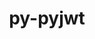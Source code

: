---
title: "py-pyjwt"
layout: cache
categories: [package, develop]
meta: {"compilers": ["none"], "num_specs": 122, "num_specs_by_stack": {"e4s": 6, "e4s-neoverse-v2": 61, "root": 122}, "oss": ["ubuntu22.04"], "platforms": ["linux"], "stacks": ["e4s", "e4s-neoverse-v2", "root"], "targets": ["neoverse_v2", "x86_64_v3"], "versions": ["2.4.0"]}
spec_details: [{"compiler": "none", "hash": "2k4rth73hjy5dasnzvii2zmjpjvg377o", "os": "ubuntu22.04", "platform": "linux", "size": "-", "stacks": ["root"], "target": "x86_64_v3", "variants": ["build_system=python_pip", "+crypto"], "versions": ["2.4.0"]}, {"compiler": "none", "hash": "2l2i3m43b2qsecm7qkzbyr332ocpmlb2", "os": "ubuntu22.04", "platform": "linux", "size": "-", "stacks": ["root"], "target": "x86_64_v3", "variants": ["build_system=python_pip", "+crypto"], "versions": ["2.4.0"]}, {"compiler": "none", "hash": "33gohft2whc5nokbp53jdrhm7irbt27k", "os": "ubuntu22.04", "platform": "linux", "size": "-", "stacks": ["e4s", "root"], "target": "x86_64_v3", "variants": ["build_system=python_pip", "+crypto"], "versions": ["2.4.0"]}, {"compiler": "none", "hash": "342xuqxoxbq2chloz5xskdjeujgw5cdo", "os": "ubuntu22.04", "platform": "linux", "size": "-", "stacks": ["root"], "target": "x86_64_v3", "variants": ["build_system=python_pip", "+crypto"], "versions": ["2.4.0"]}, {"compiler": "none", "hash": "3eng4cqlnjwk7uuj4typkknyj2znl344", "os": "ubuntu22.04", "platform": "linux", "size": "-", "stacks": ["root"], "target": "x86_64_v3", "variants": ["build_system=python_pip", "+crypto"], "versions": ["2.4.0"]}, {"compiler": "none", "hash": "3jl7baurm4znjp3k4f24cdhgmtdscuhc", "os": "ubuntu22.04", "platform": "linux", "size": "-", "stacks": ["e4s-neoverse-v2", "root"], "target": "neoverse_v2", "variants": ["build_system=python_pip", "+crypto"], "versions": ["2.4.0"]}, {"compiler": "none", "hash": "4em7fvnyww3ka2ad76h5vxijayi3c63b", "os": "ubuntu22.04", "platform": "linux", "size": "-", "stacks": ["e4s-neoverse-v2", "root"], "target": "neoverse_v2", "variants": ["build_system=python_pip", "+crypto"], "versions": ["2.4.0"]}, {"compiler": "none", "hash": "4hy3rnbzxri3x7g6x4lvivecijrmoms2", "os": "ubuntu22.04", "platform": "linux", "size": "-", "stacks": ["e4s-neoverse-v2", "root"], "target": "neoverse_v2", "variants": ["build_system=python_pip", "+crypto"], "versions": ["2.4.0"]}, {"compiler": "none", "hash": "4isprjw5pmdwwztpkknx4qxhca23wkuk", "os": "ubuntu22.04", "platform": "linux", "size": "-", "stacks": ["e4s-neoverse-v2", "root"], "target": "neoverse_v2", "variants": ["build_system=python_pip", "+crypto"], "versions": ["2.4.0"]}, {"compiler": "none", "hash": "4xrkw6ukc5yrbu6d22zazwns3zwxzuxd", "os": "ubuntu22.04", "platform": "linux", "size": "-", "stacks": ["root"], "target": "x86_64_v3", "variants": ["build_system=python_pip", "+crypto"], "versions": ["2.4.0"]}, {"compiler": "none", "hash": "4z6gc3bdle2ohnl7jourpnpwhgfvj7q3", "os": "ubuntu22.04", "platform": "linux", "size": "-", "stacks": ["root"], "target": "x86_64_v3", "variants": ["build_system=python_pip", "+crypto"], "versions": ["2.4.0"]}, {"compiler": "none", "hash": "5e6iz72rncy5547brtpz3xksvqqr3koc", "os": "ubuntu22.04", "platform": "linux", "size": "-", "stacks": ["root"], "target": "x86_64_v3", "variants": ["build_system=python_pip", "+crypto"], "versions": ["2.4.0"]}, {"compiler": "none", "hash": "5kjpb3x7zsp22pby7vhrovy2pyqsjbh4", "os": "ubuntu22.04", "platform": "linux", "size": "-", "stacks": ["root"], "target": "x86_64_v3", "variants": ["build_system=python_pip", "+crypto"], "versions": ["2.4.0"]}, {"compiler": "none", "hash": "5uwlll5sbda3zqzhhn4okwina4lmvsft", "os": "ubuntu22.04", "platform": "linux", "size": "-", "stacks": ["e4s", "root"], "target": "x86_64_v3", "variants": ["build_system=python_pip", "+crypto"], "versions": ["2.4.0"]}, {"compiler": "none", "hash": "5x7fv3qr5kdegguqerixwicmkkze4ptw", "os": "ubuntu22.04", "platform": "linux", "size": "-", "stacks": ["e4s-neoverse-v2", "root"], "target": "neoverse_v2", "variants": ["build_system=python_pip", "+crypto"], "versions": ["2.4.0"]}, {"compiler": "none", "hash": "5y4jit4pkqimmasi2vbhjxjmyp7alumu", "os": "ubuntu22.04", "platform": "linux", "size": "-", "stacks": ["e4s-neoverse-v2", "root"], "target": "neoverse_v2", "variants": ["build_system=python_pip", "+crypto"], "versions": ["2.4.0"]}, {"compiler": "none", "hash": "6a6nqsdpmbelce5ubg6z6qb2gwjiivi4", "os": "ubuntu22.04", "platform": "linux", "size": "-", "stacks": ["e4s-neoverse-v2", "root"], "target": "neoverse_v2", "variants": ["build_system=python_pip", "+crypto"], "versions": ["2.4.0"]}, {"compiler": "none", "hash": "6ak3sqh6u7z5ghie2errxh2oga5pejtx", "os": "ubuntu22.04", "platform": "linux", "size": "-", "stacks": ["e4s-neoverse-v2", "root"], "target": "neoverse_v2", "variants": ["build_system=python_pip", "+crypto"], "versions": ["2.4.0"]}, {"compiler": "none", "hash": "6rdhgdxd2isscxlwaoqpo5nwnxdfg6s7", "os": "ubuntu22.04", "platform": "linux", "size": "-", "stacks": ["e4s-neoverse-v2", "root"], "target": "neoverse_v2", "variants": ["build_system=python_pip", "+crypto"], "versions": ["2.4.0"]}, {"compiler": "none", "hash": "6uh4ogpwx4uvk5c7ciwasx5mkwvv5dp5", "os": "ubuntu22.04", "platform": "linux", "size": "-", "stacks": ["root"], "target": "x86_64_v3", "variants": ["build_system=python_pip", "+crypto"], "versions": ["2.4.0"]}, {"compiler": "none", "hash": "7swsjhsqtxa3aoivcroao5rumxg73c32", "os": "ubuntu22.04", "platform": "linux", "size": "-", "stacks": ["root"], "target": "x86_64_v3", "variants": ["build_system=python_pip", "+crypto"], "versions": ["2.4.0"]}, {"compiler": "none", "hash": "7x6qoz2afilqpn2wq4gh5c62vr54awqt", "os": "ubuntu22.04", "platform": "linux", "size": "-", "stacks": ["e4s-neoverse-v2", "root"], "target": "neoverse_v2", "variants": ["build_system=python_pip", "+crypto"], "versions": ["2.4.0"]}, {"compiler": "none", "hash": "a6rh74d4zpyht4obaovs7kyyk3atgoow", "os": "ubuntu22.04", "platform": "linux", "size": "-", "stacks": ["root"], "target": "x86_64_v3", "variants": ["build_system=python_pip", "+crypto"], "versions": ["2.4.0"]}, {"compiler": "none", "hash": "bz6mvfgdrf7t6x6miagvpg2r4ee4pw72", "os": "ubuntu22.04", "platform": "linux", "size": "-", "stacks": ["e4s-neoverse-v2", "root"], "target": "neoverse_v2", "variants": ["build_system=python_pip", "+crypto"], "versions": ["2.4.0"]}, {"compiler": "none", "hash": "c3c23w5wnmoinl3hcqep7qlp5re5ntzt", "os": "ubuntu22.04", "platform": "linux", "size": "-", "stacks": ["e4s-neoverse-v2", "root"], "target": "neoverse_v2", "variants": ["build_system=python_pip", "+crypto"], "versions": ["2.4.0"]}, {"compiler": "none", "hash": "ccekbea2x4jbdxeksvchxtasbmtaisrw", "os": "ubuntu22.04", "platform": "linux", "size": "-", "stacks": ["root"], "target": "x86_64_v3", "variants": ["build_system=python_pip", "+crypto"], "versions": ["2.4.0"]}, {"compiler": "none", "hash": "d2nmeedgj37gvm6gt7wdh4vgc2lnoq7v", "os": "ubuntu22.04", "platform": "linux", "size": "-", "stacks": ["root"], "target": "x86_64_v3", "variants": ["build_system=python_pip", "+crypto"], "versions": ["2.4.0"]}, {"compiler": "none", "hash": "dvoy55zew4gnri4trtqqompmp57amhwy", "os": "ubuntu22.04", "platform": "linux", "size": "-", "stacks": ["e4s-neoverse-v2", "root"], "target": "neoverse_v2", "variants": ["build_system=python_pip", "+crypto"], "versions": ["2.4.0"]}, {"compiler": "none", "hash": "dx2pp6mlw7cxtyrq7lvbrhxwuoaa3puz", "os": "ubuntu22.04", "platform": "linux", "size": "-", "stacks": ["root"], "target": "x86_64_v3", "variants": ["build_system=python_pip", "+crypto"], "versions": ["2.4.0"]}, {"compiler": "none", "hash": "dyt2ewukx35pqdjzstirtnv52x7ybsdl", "os": "ubuntu22.04", "platform": "linux", "size": "-", "stacks": ["root"], "target": "x86_64_v3", "variants": ["build_system=python_pip", "+crypto"], "versions": ["2.4.0"]}, {"compiler": "none", "hash": "e6ktt6t3pvpxbi374vkuqckkxqheajxx", "os": "ubuntu22.04", "platform": "linux", "size": "-", "stacks": ["e4s-neoverse-v2", "root"], "target": "neoverse_v2", "variants": ["build_system=python_pip", "+crypto"], "versions": ["2.4.0"]}, {"compiler": "none", "hash": "elu3gqsefk5zpltnyuxk22nhr4sjqgdz", "os": "ubuntu22.04", "platform": "linux", "size": "-", "stacks": ["root"], "target": "x86_64_v3", "variants": ["build_system=python_pip", "+crypto"], "versions": ["2.4.0"]}, {"compiler": "none", "hash": "euze5bxe6k436n3kqdxl7svnam7tvj76", "os": "ubuntu22.04", "platform": "linux", "size": "-", "stacks": ["root"], "target": "x86_64_v3", "variants": ["build_system=python_pip", "+crypto"], "versions": ["2.4.0"]}, {"compiler": "none", "hash": "ev47tvy44c4finzibaztbqsieepg5uhz", "os": "ubuntu22.04", "platform": "linux", "size": "-", "stacks": ["root"], "target": "x86_64_v3", "variants": ["build_system=python_pip", "+crypto"], "versions": ["2.4.0"]}, {"compiler": "none", "hash": "fikfzwwgbr6v3rxjaj7i4pbyk6nx7q22", "os": "ubuntu22.04", "platform": "linux", "size": "-", "stacks": ["root"], "target": "x86_64_v3", "variants": ["build_system=python_pip", "+crypto"], "versions": ["2.4.0"]}, {"compiler": "none", "hash": "gw4ddm3o5gdxhblnfasiuixwyqprfx3x", "os": "ubuntu22.04", "platform": "linux", "size": "-", "stacks": ["root"], "target": "x86_64_v3", "variants": ["build_system=python_pip", "+crypto"], "versions": ["2.4.0"]}, {"compiler": "none", "hash": "hax6gmtz2rydbe2uxzktg2jwovwfyrhd", "os": "ubuntu22.04", "platform": "linux", "size": "-", "stacks": ["root"], "target": "x86_64_v3", "variants": ["build_system=python_pip", "+crypto"], "versions": ["2.4.0"]}, {"compiler": "none", "hash": "hfflyzwynu7qtecc3dbpv4pkvojow3ts", "os": "ubuntu22.04", "platform": "linux", "size": "-", "stacks": ["e4s-neoverse-v2", "root"], "target": "neoverse_v2", "variants": ["build_system=python_pip", "+crypto"], "versions": ["2.4.0"]}, {"compiler": "none", "hash": "hmhjl7wc4axte5umbo3cjx5ylxofmtum", "os": "ubuntu22.04", "platform": "linux", "size": "-", "stacks": ["e4s-neoverse-v2", "root"], "target": "neoverse_v2", "variants": ["build_system=python_pip", "+crypto"], "versions": ["2.4.0"]}, {"compiler": "none", "hash": "i3o3kfuonuix2vaqerjvieguesv4gdll", "os": "ubuntu22.04", "platform": "linux", "size": "-", "stacks": ["e4s-neoverse-v2", "root"], "target": "neoverse_v2", "variants": ["build_system=python_pip", "+crypto"], "versions": ["2.4.0"]}, {"compiler": "none", "hash": "i5tv7oygcm2ageagh2y2afsrlhb2q46p", "os": "ubuntu22.04", "platform": "linux", "size": "-", "stacks": ["root"], "target": "x86_64_v3", "variants": ["build_system=python_pip", "+crypto"], "versions": ["2.4.0"]}, {"compiler": "none", "hash": "i6kkocsljr5fiqyktjyfiaqzqeucg7vs", "os": "ubuntu22.04", "platform": "linux", "size": "-", "stacks": ["root"], "target": "x86_64_v3", "variants": ["build_system=python_pip", "+crypto"], "versions": ["2.4.0"]}, {"compiler": "none", "hash": "igsduagtui6cg3tndqerewce2dtscslb", "os": "ubuntu22.04", "platform": "linux", "size": "-", "stacks": ["root"], "target": "x86_64_v3", "variants": ["build_system=python_pip", "+crypto"], "versions": ["2.4.0"]}, {"compiler": "none", "hash": "iz3woc7hmrxmn7mxvykcyx6knlgalf7h", "os": "ubuntu22.04", "platform": "linux", "size": "-", "stacks": ["root"], "target": "x86_64_v3", "variants": ["build_system=python_pip", "+crypto"], "versions": ["2.4.0"]}, {"compiler": "none", "hash": "izvjij52ydx66g436x4wd5ac3ujh7yjy", "os": "ubuntu22.04", "platform": "linux", "size": "-", "stacks": ["root"], "target": "x86_64_v3", "variants": ["build_system=python_pip", "+crypto"], "versions": ["2.4.0"]}, {"compiler": "none", "hash": "jng2gbgm6aabbo5kjtdwmvntscwrej6s", "os": "ubuntu22.04", "platform": "linux", "size": "-", "stacks": ["e4s-neoverse-v2", "root"], "target": "neoverse_v2", "variants": ["build_system=python_pip", "+crypto"], "versions": ["2.4.0"]}, {"compiler": "none", "hash": "jojpjygabchoq7sjt7p55e7nnz5psrjq", "os": "ubuntu22.04", "platform": "linux", "size": "-", "stacks": ["e4s-neoverse-v2", "root"], "target": "neoverse_v2", "variants": ["build_system=python_pip", "+crypto"], "versions": ["2.4.0"]}, {"compiler": "none", "hash": "jubaunaumb5rsqyuf2cq7uv7wybvnbx4", "os": "ubuntu22.04", "platform": "linux", "size": "-", "stacks": ["e4s-neoverse-v2", "root"], "target": "neoverse_v2", "variants": ["build_system=python_pip", "+crypto"], "versions": ["2.4.0"]}, {"compiler": "none", "hash": "kafxosaicwh55apkealgke65kapfyvsr", "os": "ubuntu22.04", "platform": "linux", "size": "-", "stacks": ["e4s-neoverse-v2", "root"], "target": "neoverse_v2", "variants": ["build_system=python_pip", "+crypto"], "versions": ["2.4.0"]}, {"compiler": "none", "hash": "khjaojfclnuu2jqkruk2vnfp4gcon5e7", "os": "ubuntu22.04", "platform": "linux", "size": "-", "stacks": ["root"], "target": "x86_64_v3", "variants": ["build_system=python_pip", "+crypto"], "versions": ["2.4.0"]}, {"compiler": "none", "hash": "kln3nerp4myssdmcdppgqafo2gnhkpmk", "os": "ubuntu22.04", "platform": "linux", "size": "-", "stacks": ["root"], "target": "x86_64_v3", "variants": ["build_system=python_pip", "+crypto"], "versions": ["2.4.0"]}, {"compiler": "none", "hash": "kuocatmmf4bfqzzl2yeoo3az4uionytu", "os": "ubuntu22.04", "platform": "linux", "size": "-", "stacks": ["e4s", "root"], "target": "x86_64_v3", "variants": ["build_system=python_pip", "+crypto"], "versions": ["2.4.0"]}, {"compiler": "none", "hash": "kxxziezfgmwm6cepoy5wtn5cpg5srexx", "os": "ubuntu22.04", "platform": "linux", "size": "-", "stacks": ["root"], "target": "x86_64_v3", "variants": ["build_system=python_pip", "+crypto"], "versions": ["2.4.0"]}, {"compiler": "none", "hash": "la32jkcjvvy5lgluzfqgdoqduej37olm", "os": "ubuntu22.04", "platform": "linux", "size": "-", "stacks": ["e4s-neoverse-v2", "root"], "target": "neoverse_v2", "variants": ["build_system=python_pip", "+crypto"], "versions": ["2.4.0"]}, {"compiler": "none", "hash": "lgow2oafojpr2ikr3bkn52lyvw3zab2x", "os": "ubuntu22.04", "platform": "linux", "size": "-", "stacks": ["e4s-neoverse-v2", "root"], "target": "neoverse_v2", "variants": ["build_system=python_pip", "+crypto"], "versions": ["2.4.0"]}, {"compiler": "none", "hash": "lmrfsszkkapqk4pavohu5wkls2xcn5c6", "os": "ubuntu22.04", "platform": "linux", "size": "-", "stacks": ["root"], "target": "x86_64_v3", "variants": ["build_system=python_pip", "+crypto"], "versions": ["2.4.0"]}, {"compiler": "none", "hash": "lsxaozhwhee7orlwt6f7r2e7wk56pymj", "os": "ubuntu22.04", "platform": "linux", "size": "-", "stacks": ["root"], "target": "x86_64_v3", "variants": ["build_system=python_pip", "+crypto"], "versions": ["2.4.0"]}, {"compiler": "none", "hash": "lu4bodd24knssj5mswz7jojvqmm6s6h2", "os": "ubuntu22.04", "platform": "linux", "size": "-", "stacks": ["e4s-neoverse-v2", "root"], "target": "neoverse_v2", "variants": ["build_system=python_pip", "+crypto"], "versions": ["2.4.0"]}, {"compiler": "none", "hash": "lwtl4z22jgf5wyaxqisnhy3h74y2nt7a", "os": "ubuntu22.04", "platform": "linux", "size": "-", "stacks": ["e4s", "root"], "target": "x86_64_v3", "variants": ["build_system=python_pip", "+crypto"], "versions": ["2.4.0"]}, {"compiler": "none", "hash": "m4adu5hucfx52kks4yqrvf6snez5jdfa", "os": "ubuntu22.04", "platform": "linux", "size": "-", "stacks": ["e4s-neoverse-v2", "root"], "target": "neoverse_v2", "variants": ["build_system=python_pip", "+crypto"], "versions": ["2.4.0"]}, {"compiler": "none", "hash": "m6dotp5fj2ldxg3cw6q66fytmwc4yn7p", "os": "ubuntu22.04", "platform": "linux", "size": "-", "stacks": ["e4s-neoverse-v2", "root"], "target": "neoverse_v2", "variants": ["build_system=python_pip", "+crypto"], "versions": ["2.4.0"]}, {"compiler": "none", "hash": "malislaloxoj54qplojypcksd3ehlhuj", "os": "ubuntu22.04", "platform": "linux", "size": "-", "stacks": ["e4s-neoverse-v2", "root"], "target": "neoverse_v2", "variants": ["build_system=python_pip", "+crypto"], "versions": ["2.4.0"]}, {"compiler": "none", "hash": "mbeuoqs3gm3xga2huqoahy7octgvvetb", "os": "ubuntu22.04", "platform": "linux", "size": "-", "stacks": ["e4s-neoverse-v2", "root"], "target": "neoverse_v2", "variants": ["build_system=python_pip", "+crypto"], "versions": ["2.4.0"]}, {"compiler": "none", "hash": "mpwmr3xsdddebctt2ypnjr2haan7myl3", "os": "ubuntu22.04", "platform": "linux", "size": "-", "stacks": ["e4s-neoverse-v2", "root"], "target": "neoverse_v2", "variants": ["build_system=python_pip", "+crypto"], "versions": ["2.4.0"]}, {"compiler": "none", "hash": "nbv3gtnh25naebcgk46bdj2cyxsiuixh", "os": "ubuntu22.04", "platform": "linux", "size": "-", "stacks": ["e4s", "root"], "target": "x86_64_v3", "variants": ["build_system=python_pip", "+crypto"], "versions": ["2.4.0"]}, {"compiler": "none", "hash": "nkjuyke66ww2hoeupmqldn3te7h2lmgd", "os": "ubuntu22.04", "platform": "linux", "size": "-", "stacks": ["root"], "target": "x86_64_v3", "variants": ["build_system=python_pip", "+crypto"], "versions": ["2.4.0"]}, {"compiler": "none", "hash": "nreyzlzsomzksj56n3sehgyvfpmno4jt", "os": "ubuntu22.04", "platform": "linux", "size": "-", "stacks": ["e4s-neoverse-v2", "root"], "target": "neoverse_v2", "variants": ["build_system=python_pip", "+crypto"], "versions": ["2.4.0"]}, {"compiler": "none", "hash": "o2hfxiqu2p27ylgiw6rs2y3e7vjd4gxi", "os": "ubuntu22.04", "platform": "linux", "size": "-", "stacks": ["root"], "target": "x86_64_v3", "variants": ["build_system=python_pip", "+crypto"], "versions": ["2.4.0"]}, {"compiler": "none", "hash": "o7atrnoqdt4ysic76673clwot6s7tk6m", "os": "ubuntu22.04", "platform": "linux", "size": "-", "stacks": ["root"], "target": "x86_64_v3", "variants": ["build_system=python_pip", "+crypto"], "versions": ["2.4.0"]}, {"compiler": "none", "hash": "og454n6o2a6snbjdrra67bnhbpg5jvmz", "os": "ubuntu22.04", "platform": "linux", "size": "-", "stacks": ["e4s-neoverse-v2", "root"], "target": "neoverse_v2", "variants": ["build_system=python_pip", "+crypto"], "versions": ["2.4.0"]}, {"compiler": "none", "hash": "ohbvjbocupuc7tlplh236oyw5yvqsybg", "os": "ubuntu22.04", "platform": "linux", "size": "-", "stacks": ["e4s-neoverse-v2", "root"], "target": "neoverse_v2", "variants": ["build_system=python_pip", "+crypto"], "versions": ["2.4.0"]}, {"compiler": "none", "hash": "opfp6gm6c7gd6woakdcxqg2voaros2al", "os": "ubuntu22.04", "platform": "linux", "size": "-", "stacks": ["root"], "target": "x86_64_v3", "variants": ["build_system=python_pip", "+crypto"], "versions": ["2.4.0"]}, {"compiler": "none", "hash": "oq6624twcrc5jxxarg5fvtbuoq7voqgl", "os": "ubuntu22.04", "platform": "linux", "size": "-", "stacks": ["root"], "target": "x86_64_v3", "variants": ["build_system=python_pip", "+crypto"], "versions": ["2.4.0"]}, {"compiler": "none", "hash": "p6yclh4kyj6ifyboerxbl3y7d4msf7bb", "os": "ubuntu22.04", "platform": "linux", "size": "-", "stacks": ["root"], "target": "x86_64_v3", "variants": ["build_system=python_pip", "+crypto"], "versions": ["2.4.0"]}, {"compiler": "none", "hash": "phfkphn4gwepgpez6ana5jupwtdpigci", "os": "ubuntu22.04", "platform": "linux", "size": "-", "stacks": ["e4s-neoverse-v2", "root"], "target": "neoverse_v2", "variants": ["build_system=python_pip", "+crypto"], "versions": ["2.4.0"]}, {"compiler": "none", "hash": "pngpg6fgxiu7npt73a3ib44iwnfuhk42", "os": "ubuntu22.04", "platform": "linux", "size": "-", "stacks": ["e4s-neoverse-v2", "root"], "target": "neoverse_v2", "variants": ["build_system=python_pip", "+crypto"], "versions": ["2.4.0"]}, {"compiler": "none", "hash": "pwwamzq2ort5apg7l76qxrjqkzgzqoh5", "os": "ubuntu22.04", "platform": "linux", "size": "-", "stacks": ["e4s-neoverse-v2", "root"], "target": "neoverse_v2", "variants": ["build_system=python_pip", "+crypto"], "versions": ["2.4.0"]}, {"compiler": "none", "hash": "q7zae7lwlne275ecjkioi7x57oycwzjc", "os": "ubuntu22.04", "platform": "linux", "size": "-", "stacks": ["e4s-neoverse-v2", "root"], "target": "neoverse_v2", "variants": ["build_system=python_pip", "+crypto"], "versions": ["2.4.0"]}, {"compiler": "none", "hash": "qafdk6cknxeufjcfwekxtkebuopg5wkr", "os": "ubuntu22.04", "platform": "linux", "size": "-", "stacks": ["e4s-neoverse-v2", "root"], "target": "neoverse_v2", "variants": ["build_system=python_pip", "+crypto"], "versions": ["2.4.0"]}, {"compiler": "none", "hash": "qdtjmp3jiy4htk4zqxkj375lkuwnc5wz", "os": "ubuntu22.04", "platform": "linux", "size": "-", "stacks": ["root"], "target": "x86_64_v3", "variants": ["build_system=python_pip", "+crypto"], "versions": ["2.4.0"]}, {"compiler": "none", "hash": "qx3rk5nv52pipmrf455ytkvlvhlwa7dc", "os": "ubuntu22.04", "platform": "linux", "size": "-", "stacks": ["e4s-neoverse-v2", "root"], "target": "neoverse_v2", "variants": ["build_system=python_pip", "+crypto"], "versions": ["2.4.0"]}, {"compiler": "none", "hash": "qykg4uvmzticepdxxdhohe5igfcrin4m", "os": "ubuntu22.04", "platform": "linux", "size": "-", "stacks": ["e4s-neoverse-v2", "root"], "target": "neoverse_v2", "variants": ["build_system=python_pip", "+crypto"], "versions": ["2.4.0"]}, {"compiler": "none", "hash": "raykwjdplu4sf67zelmoky6gjbrr3alt", "os": "ubuntu22.04", "platform": "linux", "size": "-", "stacks": ["e4s-neoverse-v2", "root"], "target": "neoverse_v2", "variants": ["build_system=python_pip", "+crypto"], "versions": ["2.4.0"]}, {"compiler": "none", "hash": "rqnymrxomhuemef35zvl6ttmorkmpqox", "os": "ubuntu22.04", "platform": "linux", "size": "-", "stacks": ["e4s-neoverse-v2", "root"], "target": "neoverse_v2", "variants": ["build_system=python_pip", "+crypto"], "versions": ["2.4.0"]}, {"compiler": "none", "hash": "s7l3f4ne7pqhnqnoph7pp52yoqjucziv", "os": "ubuntu22.04", "platform": "linux", "size": "-", "stacks": ["e4s-neoverse-v2", "root"], "target": "neoverse_v2", "variants": ["build_system=python_pip", "+crypto"], "versions": ["2.4.0"]}, {"compiler": "none", "hash": "siahxkheiy2whqwb275inl4njw77xreo", "os": "ubuntu22.04", "platform": "linux", "size": "-", "stacks": ["root"], "target": "x86_64_v3", "variants": ["build_system=python_pip", "+crypto"], "versions": ["2.4.0"]}, {"compiler": "none", "hash": "smhr5lj3u6etzpgw6r7ulmcvo6ejaufo", "os": "ubuntu22.04", "platform": "linux", "size": "-", "stacks": ["e4s", "root"], "target": "x86_64_v3", "variants": ["build_system=python_pip", "+crypto"], "versions": ["2.4.0"]}, {"compiler": "none", "hash": "smjtl6y2x4u46gl54lnvnwnbsmbvbet3", "os": "ubuntu22.04", "platform": "linux", "size": "-", "stacks": ["root"], "target": "x86_64_v3", "variants": ["build_system=python_pip", "+crypto"], "versions": ["2.4.0"]}, {"compiler": "none", "hash": "sp3wgv4vsxnhq2fjo765ytrrydsxqyvq", "os": "ubuntu22.04", "platform": "linux", "size": "-", "stacks": ["root"], "target": "x86_64_v3", "variants": ["build_system=python_pip", "+crypto"], "versions": ["2.4.0"]}, {"compiler": "none", "hash": "ti64oguckjergqtu52d24g6fdkvlhgd4", "os": "ubuntu22.04", "platform": "linux", "size": "-", "stacks": ["e4s-neoverse-v2", "root"], "target": "neoverse_v2", "variants": ["build_system=python_pip", "+crypto"], "versions": ["2.4.0"]}, {"compiler": "none", "hash": "tmdqdtux2jbln5wi5fvkzavc23thcmsh", "os": "ubuntu22.04", "platform": "linux", "size": "-", "stacks": ["e4s-neoverse-v2", "root"], "target": "neoverse_v2", "variants": ["build_system=python_pip", "+crypto"], "versions": ["2.4.0"]}, {"compiler": "none", "hash": "u32hhgyhwhbcbx5lkr5iiycqqc5xwmbw", "os": "ubuntu22.04", "platform": "linux", "size": "-", "stacks": ["root"], "target": "x86_64_v3", "variants": ["build_system=python_pip", "+crypto"], "versions": ["2.4.0"]}, {"compiler": "none", "hash": "u3vxedudzv3zhczh7nkc4l2seu2lnxsk", "os": "ubuntu22.04", "platform": "linux", "size": "-", "stacks": ["root"], "target": "x86_64_v3", "variants": ["build_system=python_pip", "+crypto"], "versions": ["2.4.0"]}, {"compiler": "none", "hash": "u3z2pn2mogsj6s55j2vgxpvj3m6wft3i", "os": "ubuntu22.04", "platform": "linux", "size": "-", "stacks": ["root"], "target": "x86_64_v3", "variants": ["build_system=python_pip", "+crypto"], "versions": ["2.4.0"]}, {"compiler": "none", "hash": "ubrb4aila2dc2vocqoxqmdnlodmrb434", "os": "ubuntu22.04", "platform": "linux", "size": "-", "stacks": ["root"], "target": "x86_64_v3", "variants": ["build_system=python_pip", "+crypto"], "versions": ["2.4.0"]}, {"compiler": "none", "hash": "untvv3j7wvbftcold47box4ufapkzwl3", "os": "ubuntu22.04", "platform": "linux", "size": "-", "stacks": ["e4s-neoverse-v2", "root"], "target": "neoverse_v2", "variants": ["build_system=python_pip", "+crypto"], "versions": ["2.4.0"]}, {"compiler": "none", "hash": "usbnggdwhrkmymhlf5cej7gu6r7hmcvz", "os": "ubuntu22.04", "platform": "linux", "size": "-", "stacks": ["e4s-neoverse-v2", "root"], "target": "neoverse_v2", "variants": ["build_system=python_pip", "+crypto"], "versions": ["2.4.0"]}, {"compiler": "none", "hash": "v6ufbxba23gb2gkw4m4s7m4do7e6kimc", "os": "ubuntu22.04", "platform": "linux", "size": "-", "stacks": ["root"], "target": "x86_64_v3", "variants": ["build_system=python_pip", "+crypto"], "versions": ["2.4.0"]}, {"compiler": "none", "hash": "va4ysyu7h7nhdfjoyjsso45zn2ihy3ab", "os": "ubuntu22.04", "platform": "linux", "size": "-", "stacks": ["e4s-neoverse-v2", "root"], "target": "neoverse_v2", "variants": ["build_system=python_pip", "+crypto"], "versions": ["2.4.0"]}, {"compiler": "none", "hash": "vcidx23n776miwzqnqp6phoh2eflovcq", "os": "ubuntu22.04", "platform": "linux", "size": "-", "stacks": ["e4s-neoverse-v2", "root"], "target": "neoverse_v2", "variants": ["build_system=python_pip", "+crypto"], "versions": ["2.4.0"]}, {"compiler": "none", "hash": "vdk3eg3njzrorwvparqxuiekfzz2wunz", "os": "ubuntu22.04", "platform": "linux", "size": "-", "stacks": ["root"], "target": "x86_64_v3", "variants": ["build_system=python_pip", "+crypto"], "versions": ["2.4.0"]}, {"compiler": "none", "hash": "vezmqqoh5rj7twp6caofmaslwvaohhkb", "os": "ubuntu22.04", "platform": "linux", "size": "-", "stacks": ["e4s-neoverse-v2", "root"], "target": "neoverse_v2", "variants": ["build_system=python_pip", "+crypto"], "versions": ["2.4.0"]}, {"compiler": "none", "hash": "vh7jcumdj7olupxa2kgvvtzs5ydifvqh", "os": "ubuntu22.04", "platform": "linux", "size": "-", "stacks": ["e4s-neoverse-v2", "root"], "target": "neoverse_v2", "variants": ["build_system=python_pip", "+crypto"], "versions": ["2.4.0"]}, {"compiler": "none", "hash": "vsfcgxxj6cjwt263eqmb4b2ztqksao7w", "os": "ubuntu22.04", "platform": "linux", "size": "-", "stacks": ["e4s-neoverse-v2", "root"], "target": "neoverse_v2", "variants": ["build_system=python_pip", "+crypto"], "versions": ["2.4.0"]}, {"compiler": "none", "hash": "vy3bnrtuv4holqiljjbduiii6hdtqi3g", "os": "ubuntu22.04", "platform": "linux", "size": "-", "stacks": ["root"], "target": "x86_64_v3", "variants": ["build_system=python_pip", "+crypto"], "versions": ["2.4.0"]}, {"compiler": "none", "hash": "wczh5esve7ks5yy23uio2hz5swxffdij", "os": "ubuntu22.04", "platform": "linux", "size": "-", "stacks": ["e4s-neoverse-v2", "root"], "target": "neoverse_v2", "variants": ["build_system=python_pip", "+crypto"], "versions": ["2.4.0"]}, {"compiler": "none", "hash": "wjjq2kczrsnru23ekykvz3ommdvcgj7k", "os": "ubuntu22.04", "platform": "linux", "size": "-", "stacks": ["root"], "target": "x86_64_v3", "variants": ["build_system=python_pip", "+crypto"], "versions": ["2.4.0"]}, {"compiler": "none", "hash": "xci7rphdc4vtfpmcctggh3bj2sgcwmk7", "os": "ubuntu22.04", "platform": "linux", "size": "-", "stacks": ["e4s-neoverse-v2", "root"], "target": "neoverse_v2", "variants": ["build_system=python_pip", "+crypto"], "versions": ["2.4.0"]}, {"compiler": "none", "hash": "xdiu4767ow5fxvdfzg3fcnjiafbqzehv", "os": "ubuntu22.04", "platform": "linux", "size": "-", "stacks": ["e4s-neoverse-v2", "root"], "target": "neoverse_v2", "variants": ["build_system=python_pip", "+crypto"], "versions": ["2.4.0"]}, {"compiler": "none", "hash": "xdvwhmxtwh7463gs26zpxepgdrozzu7v", "os": "ubuntu22.04", "platform": "linux", "size": "-", "stacks": ["root"], "target": "x86_64_v3", "variants": ["build_system=python_pip", "+crypto"], "versions": ["2.4.0"]}, {"compiler": "none", "hash": "xef6l2xayl7rkihtzc65urmbfnjltqgi", "os": "ubuntu22.04", "platform": "linux", "size": "-", "stacks": ["e4s-neoverse-v2", "root"], "target": "neoverse_v2", "variants": ["build_system=python_pip", "+crypto"], "versions": ["2.4.0"]}, {"compiler": "none", "hash": "xj3y5zbekgom33conxik3lssabtaunp7", "os": "ubuntu22.04", "platform": "linux", "size": "-", "stacks": ["e4s-neoverse-v2", "root"], "target": "neoverse_v2", "variants": ["build_system=python_pip", "+crypto"], "versions": ["2.4.0"]}, {"compiler": "none", "hash": "xkza7pn7jrbkdf4kqgyjfnav7yt5ws4h", "os": "ubuntu22.04", "platform": "linux", "size": "-", "stacks": ["e4s-neoverse-v2", "root"], "target": "neoverse_v2", "variants": ["build_system=python_pip", "+crypto"], "versions": ["2.4.0"]}, {"compiler": "none", "hash": "xrdmlfq4x4u5siy2gfhamyrsi3zxz2wv", "os": "ubuntu22.04", "platform": "linux", "size": "-", "stacks": ["e4s-neoverse-v2", "root"], "target": "neoverse_v2", "variants": ["build_system=python_pip", "+crypto"], "versions": ["2.4.0"]}, {"compiler": "none", "hash": "xww2qau5tcclgo5e4h47xobwdobh56ce", "os": "ubuntu22.04", "platform": "linux", "size": "-", "stacks": ["e4s-neoverse-v2", "root"], "target": "neoverse_v2", "variants": ["build_system=python_pip", "+crypto"], "versions": ["2.4.0"]}, {"compiler": "none", "hash": "xxfauwapthz4oozv5oj6tymrqrda2cms", "os": "ubuntu22.04", "platform": "linux", "size": "-", "stacks": ["root"], "target": "x86_64_v3", "variants": ["build_system=python_pip", "+crypto"], "versions": ["2.4.0"]}, {"compiler": "none", "hash": "y6ue4nss5noejnswnvlrtxjc4pqhcv5k", "os": "ubuntu22.04", "platform": "linux", "size": "-", "stacks": ["e4s-neoverse-v2", "root"], "target": "neoverse_v2", "variants": ["build_system=python_pip", "+crypto"], "versions": ["2.4.0"]}, {"compiler": "none", "hash": "yo6cb7hm7dmsbuu3kcx3mhcw2d3j4ir5", "os": "ubuntu22.04", "platform": "linux", "size": "-", "stacks": ["root"], "target": "x86_64_v3", "variants": ["build_system=python_pip", "+crypto"], "versions": ["2.4.0"]}, {"compiler": "none", "hash": "yttv7u5nmjzuin3rfeimtl2ph5ht6e3e", "os": "ubuntu22.04", "platform": "linux", "size": "-", "stacks": ["e4s-neoverse-v2", "root"], "target": "neoverse_v2", "variants": ["build_system=python_pip", "+crypto"], "versions": ["2.4.0"]}, {"compiler": "none", "hash": "yz4wpt2buk4mj32ot6zkobw42fpurxeh", "os": "ubuntu22.04", "platform": "linux", "size": "-", "stacks": ["root"], "target": "x86_64_v3", "variants": ["build_system=python_pip", "+crypto"], "versions": ["2.4.0"]}, {"compiler": "none", "hash": "z5eswpu7gms4fow4wlp4dmqcu45bywax", "os": "ubuntu22.04", "platform": "linux", "size": "-", "stacks": ["root"], "target": "x86_64_v3", "variants": ["build_system=python_pip", "+crypto"], "versions": ["2.4.0"]}, {"compiler": "none", "hash": "z6ob6mykmanhbn46k4vfuswib5zg636t", "os": "ubuntu22.04", "platform": "linux", "size": "-", "stacks": ["root"], "target": "x86_64_v3", "variants": ["build_system=python_pip", "+crypto"], "versions": ["2.4.0"]}]
---